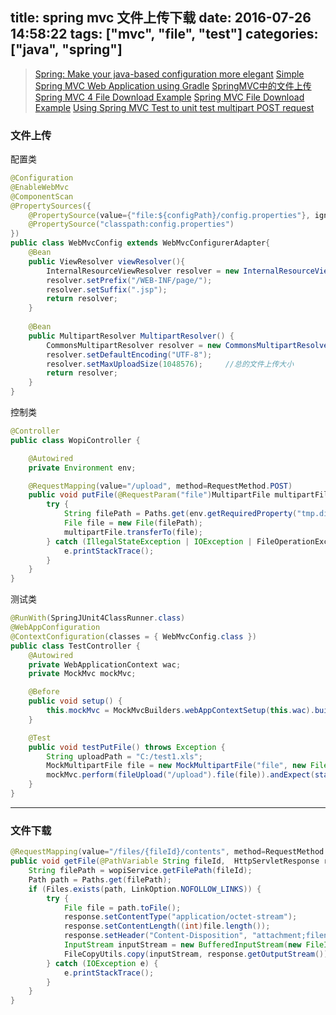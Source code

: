 title: spring mvc 文件上传下载
date: 2016-07-26 14:58:22
tags: ["mvc", "file", "test"]
categories: ["java", "spring"]
---

> [Spring: Make your java-based configuration more elegant](https://www.javacodegeeks.com/2013/11/spring-make-your-java-based-configuration-more-elegant.html)
> [Simple Spring MVC Web Application using Gradle](http://www.tuicool.com/articles/3UzMzi)
> [SpringMVC中的文件上传](http://blog.csdn.net/jadyer/article/details/7575934)
> [Spring MVC 4 File Download Example](http://websystique.com/springmvc/spring-mvc-4-file-download-example/)
> [Spring MVC File Download Example](http://keylesson.com/index.php/2015/06/25/spring-mvc-file-download-example-2119/)
> [Using Spring MVC Test to unit test multipart POST request](http://stackoverflow.com/questions/21800726/using-spring-mvc-test-to-unit-test-multipart-post-request)

### 文件上传

配置类
```java
@Configuration
@EnableWebMvc
@ComponentScan
@PropertySources({
	@PropertySource(value={"file:${configPath}/config.properties"}, ignoreResourceNotFound=true),
	@PropertySource("classpath:config.properties")
})
public class WebMvcConfig extends WebMvcConfigurerAdapter{
	@Bean 
	public ViewResolver viewResolver(){
		InternalResourceViewResolver resolver = new InternalResourceViewResolver();
		resolver.setPrefix("/WEB-INF/page/");
		resolver.setSuffix(".jsp");
		return resolver;
	}
	
	@Bean
	public MultipartResolver MultipartResolver() {
		CommonsMultipartResolver resolver = new CommonsMultipartResolver();
		resolver.setDefaultEncoding("UTF-8");
		resolver.setMaxUploadSize(1048576);		//总的文件上传大小
		return resolver;
	}
}
```
控制类
```java
@Controller
public class WopiController {

    @Autowired
	private Environment env;

    @RequestMapping(value="/upload", method=RequestMethod.POST)
	public void putFile(@RequestParam("file")MultipartFile multipartFile) {
        try {
            String filePath = Paths.get(env.getRequiredProperty("tmp.dir"), multipartFile.getOriginalFilename()).toString();
            File file = new File(filePath);
            multipartFile.transferTo(file);
        } catch (IllegalStateException | IOException | FileOperationException e) {
            e.printStackTrace();
        }
    }
}
```
测试类
```java
@RunWith(SpringJUnit4ClassRunner.class)
@WebAppConfiguration
@ContextConfiguration(classes = { WebMvcConfig.class })
public class TestController {
    @Autowired
	private WebApplicationContext wac;
	private MockMvc mockMvc;

    @Before
	public void setup() {
		this.mockMvc = MockMvcBuilders.webAppContextSetup(this.wac).build();
    }

    @Test
	public void testPutFile() throws Exception {
		String uploadPath = "C:/test1.xls";
		MockMultipartFile file = new MockMultipartFile("file", new FileInputStream(uploadPath));
		mockMvc.perform(fileUpload("/upload").file(file)).andExpect(status().isOk());
	}
}
```

----

### 文件下载

```java
@RequestMapping(value="/files/{fileId}/contents", method=RequestMethod.GET)
public void getFile(@PathVariable String fileId,  HttpServletResponse response) {
    String filePath = wopiService.getFilePath(fileId);
    Path path = Paths.get(filePath);
    if (Files.exists(path, LinkOption.NOFOLLOW_LINKS)) {
        try {
            File file = path.toFile();
            response.setContentType("application/octet-stream");
            response.setContentLength((int)file.length());
            response.setHeader("Content-Disposition", "attachment;filename=\"" + file.getName() + "\"");
            InputStream inputStream = new BufferedInputStream(new FileInputStream(file));
            FileCopyUtils.copy(inputStream, response.getOutputStream());
        } catch (IOException e) {
            e.printStackTrace();
        }
    }
}
```
